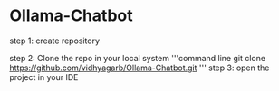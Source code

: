 # Ollama-Chatbot
step 1: 
    create repository

step 2:
    Clone the repo in your local system
    '''command line
    git clone https://github.com/vidhyagarb/Ollama-Chatbot.git
    '''
step 3: 
    open the project in your IDE
